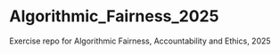 # Algorithmic_Fairness_2025
Exercise repo for Algorithmic Fairness, Accountability and Ethics, 2025
